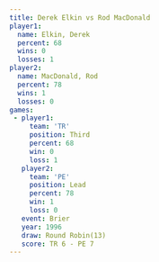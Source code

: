 ```yaml
---
title: Derek Elkin vs Rod MacDonald
player1:              
  name: Elkin, Derek  
  percent: 68         
  wins: 0             
  losses: 1           
player2:              
  name: MacDonald, Rod
  percent: 78         
  wins: 1             
  losses: 0           
games:
 - player1:         
     team: 'TR'     
     position: Third
     percent: 68    
     win: 0         
     loss: 1        
   player2:        
     team: 'PE'    
     position: Lead
     percent: 78   
     win: 1        
     loss: 0       
   event: Brier         
   year: 1996           
   draw: Round Robin(13)
   score: TR 6 - PE 7   
---
```

